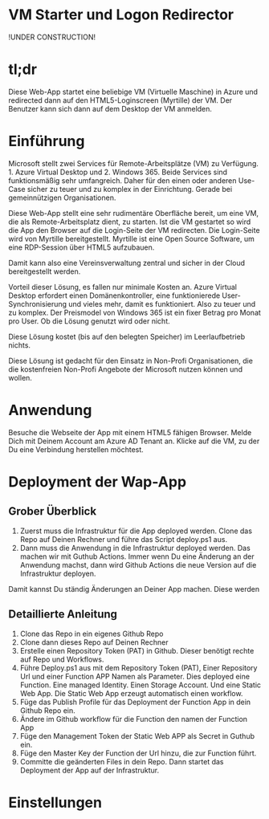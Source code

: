 # VM Starter und Logon Redirector

!UNDER CONSTRUCTION!

# tl;dr
Diese Web-App startet eine beliebige VM (Virtuelle Maschine) in Azure und redirected dann auf den HTML5-Loginscreen (Myrtille) der VM. Der Benutzer kann sich dann auf dem Desktop der VM anmelden.


# Einführung
Microsoft stellt zwei Services für Remote-Arbeitsplätze (VM) zu Verfügung. 1. Azure Virtual Desktop und 2. Windows 365. Beide Services sind funktionsmäßig sehr umfangreich. Daher für den einen oder anderen Use-Case sicher zu teuer und zu komplex in der Einrichtung. Gerade bei gemeinnützigen Organisationen.

Diese Web-App stellt eine sehr rudimentäre Oberfläche bereit, um eine VM, die als Remote-Arbeitsplatz dient, zu starten. Ist die VM gestartet so wird die App den Browser auf die Login-Seite der VM redirecten. Die Login-Seite wird von Myrtille bereitgestellt. Myrtille ist eine Open Source Software, um eine RDP-Session über HTML5 aufzubauen.

Damit kann also eine Vereinsverwaltung zentral und sicher in der Cloud bereitgestellt werden.

Vorteil dieser Lösung, es fallen nur minimale Kosten an. Azure Virtual Desktop erfordert einen Domänenkontroller, eine funktionierede User-Synchronisierung und vieles mehr, damit es funktioniert. Also zu teuer und zu komplex. Der Preismodel von Windows 365 ist ein fixer Betrag pro Monat pro User. Ob die Lösung genutzt wird oder nicht. 

Diese Lösung kostet (bis auf den belegten Speicher) im Leerlaufbetrieb nichts.

Diese Lösung ist gedacht für den Einsatz in Non-Profi Organisationen, die die kostenfreien Non-Profi Angebote der Microsoft nutzen können und wollen.


# Anwendung
Besuche die Webseite der App mit einem HTML5 fähigen Browser. Melde Dich mit Deinem Account am Azure AD Tenant an. Klicke auf die VM, zu der Du eine Verbindung herstellen möchtest. 


# Deployment der Wap-App


## Grober Überblick
1. Zuerst muss die Infrastruktur für die App deployed werden. Clone das Repo auf Deinen Rechner und führe das Script deploy.ps1 aus. 
2. Dann muss die Anwendung in die Infrastruktur deployed werden. Das machen wir mit Guthub Actions. Immer wenn Du eine Änderung an der Anwendung machst, dann wird Github Actions die neue Version auf die Infrastruktur deployen.

Damit kannst Du ständig Änderungen an Deiner App machen. Diese werden
 
## Detaillierte Anleitung
1. Clone das Repo in ein eigenes Github Repo
2. Clone dann dieses Repo auf Deinen Rechner
3. Erstelle einen Repository Token (PAT) in Github. Dieser benötigt rechte auf Repo und Workflows.
4. Führe Deploy.ps1 aus mit dem Repository Token (PAT), Einer Repository Url und einer Function APP Namen als Parameter. Dies deployed eine Function. Eine managed Identity. Einen Storage Account. Und eine Static Web App. Die Static Web App erzeugt automatisch einen workflow. 
5. Füge das Publish Profile für das Deployment der Function App in dein Github Repo ein.
6. Ändere im Github workflow für die Function den namen der Function App
7. Füge den Management Token der Static Web APP als Secret in Guthub ein. 
8. Füge den Master Key der Function der Url hinzu, die zur Function führt.
1. Committe die geänderten Files in dein Repo. Dann startet das Deployment der App auf der Infrastruktur.

# Einstellungen



